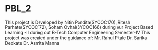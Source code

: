 # PBL_2
This project is Developed by Nitin Pandita(SYCOC170), Ritesh Parhate(SYCOC172), Soham Ovhal(SYCOC166) during our Project Based Learning -II during out B-Tech Computer Engineering Semester-IV
This project was created under the guidance of:
Mr. Rahul Pitale
Dr. Sarika Deokate
Dr. Asmita Manna

